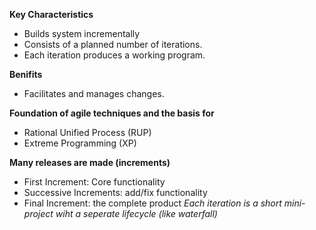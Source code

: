 **Key Characteristics**
- Builds system incrementally
- Consists of a planned number of iterations.
- Each iteration produces a working program.

**Benifits**
- Facilitates and manages changes.

**Foundation of agile techniques and the basis for**
- Rational Unified Process (RUP)
- Extreme Programming (XP)

**Many releases are made (increments)**
- First Increment: Core functionality
- Successive Increments: add/fix functionality
- Final Increment: the complete product
*Each iteration is a short mini-project wiht a seperate lifecycle (like waterfall)*
